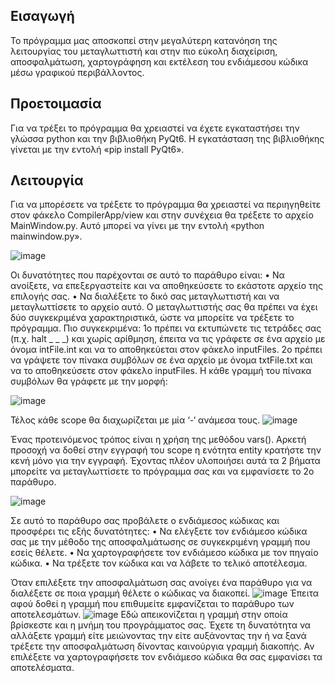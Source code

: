 ## Εισαγωγή
Το πρόγραμμα μας αποσκοπεί στην μεγαλύτερη κατανόηση της λειτουργίας του μεταγλωττιστή και στην πιο εύκολη διαχείριση, αποσφαλμάτωση, χαρτογράφηση και εκτέλεση του ενδιάμεσου κώδικα μέσω γραφικού περιβάλλοντος.

## Προετοιμασία
Για να τρέξει το πρόγραμμα θα χρειαστεί να έχετε εγκαταστήσει την γλώσσα python και την βιβλιοθήκη PyQt6. Η εγκατάσταση της βιβλιοθήκης γίνεται με την εντολή «pip install PyQt6».

## Λειτουργία

Για να μπορέσετε να τρέξετε το πρόγραμμα θα χρειαστεί να περιηγηθείτε στον φάκελο CompilerApp/view και στην συνέχεια θα τρέξετε το αρχείο MainWindow.py. Αυτό μπορεί να γίνει με την εντολή «python mainwindow.py».

![image](https://github.com/user-attachments/assets/854b9870-ce57-440b-963a-55a489e4b8e6)

Οι δυνατότητες που παρέχονται σε αυτό το παράθυρο είναι:
  • Να ανοίξετε, να επεξεργαστείτε και να αποθηκεύσετε το εκάστοτε αρχείο της επιλογής σας.
  • Να διαλέξετε το δικό σας μεταγλωττιστή και να μεταγλωττίσετε το αρχείο αυτό.
Ο μεταγλωττιστής σας θα πρέπει να έχει δύο συγκεκριμένα χαρακτηριστικά, ώστε να μπορείτε να τρέξετε το πρόγραμμα. Πιο συγκεκριμένα: 
  1ο πρέπει να εκτυπώνετε τις τετράδες σας (π.χ. halt _ _ _) και χωρίς αρίθμηση, έπειτα να τις γράφετε σε ένα αρχείο με όνομα intFile.int και να το αποθηκεύεται στον φάκελο inputFiles.
  2ο πρέπει να γράψετε τον πίνακα συμβόλων σε ένα αρχείο με όνομα txtFile.txt και να το αποθηκεύσετε στον φάκελο inputFiles. Η κάθε γραμμή του πίνακα συμβόλων θα γράφετε με την μορφή:
  
  ![image](https://github.com/user-attachments/assets/2630dea9-a022-4e83-9b1b-a488541cb6f9)
  
Τέλος κάθε scope θα διαχωρίζεται με μία ‘-‘ ανάμεσα τους.
![image](https://github.com/user-attachments/assets/a6ded27e-a246-497c-ab26-185561b44047)

Ένας προτεινόμενος τρόπος είναι η χρήση της μεθόδου vars(). Αρκετή προσοχή να δοθεί στην εγγραφή του scope η ενότητα entity κρατήστε την κενή μόνο για την εγγραφή. Έχοντας πλέον υλοποιήσει αυτά τα 2 βήματα μπορείτε να μεταγλωττίσετε το πρόγραμμα σας και να εμφανίσετε το 2ο παράθυρο.

![image](https://github.com/user-attachments/assets/f2ca4873-e56f-4b77-8bd0-64dcfb138a42)

Σε αυτό το παράθυρο σας προβάλετε ο ενδιάμεσος κώδικας και προσφέρει τις εξής δυνατότητες:
• Να ελέγξετε τον ενδιάμεσο κώδικα σας με την μέθοδο της αποσφαλμάτωσης σε συγκεκριμένη γραμμή που εσείς θέλετε.
• Να χαρτογραφήσετε τον ενδιάμεσο κώδικα με τον πηγαίο κώδικα.
• Να τρέξετε τον κώδικα και να λάβετε το τελικό αποτέλεσμα.

Όταν επιλέξετε την αποσφαλμάτωση σας ανοίγει ένα παράθυρο για να διαλέξετε σε
ποια γραμμή θέλετε ο κώδικας να διακοπεί.
![image](https://github.com/user-attachments/assets/2452f6ba-22d9-4504-a40e-7adb87e8bfb7)
Έπειτα αφού δοθεί η γραμμή που επιθυμείτε εμφανίζεται το παράθυρο των αποτελεσμάτων.
![image](https://github.com/user-attachments/assets/f76e7336-9cdd-4e35-8bbf-78dae3b96ba7)
Εδώ απεικονίζεται η γραμμή στην οποία βρίσκεστε και η μνήμη του προγράμματος σας. Έχετε τη δυνατότητα να αλλάξετε γραμμή είτε μειώνοντας την είτε αυξάνοντας την ή να ξανά τρέξετε την αποσφαλμάτωση δίνοντας καινούργια γραμμή διακοπής. Αν επιλέξετε να χαρτογραφήσετε τον ενδιάμεσο κώδικα θα σας εμφανίσει τα αποτελέσματα.

